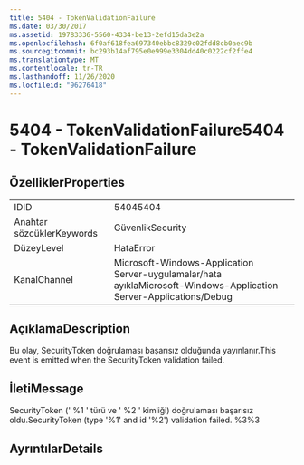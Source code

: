 ```yaml
---
title: 5404 - TokenValidationFailure
ms.date: 03/30/2017
ms.assetid: 19783336-5560-4334-be13-2efd15da3e2a
ms.openlocfilehash: 6f0af618fea697340ebbc8329c02fdd8cb0aec9b
ms.sourcegitcommit: bc293b14af795e0e999e3304dd40c0222cf2ffe4
ms.translationtype: MT
ms.contentlocale: tr-TR
ms.lasthandoff: 11/26/2020
ms.locfileid: "96276418"
---
```

# <a name="5404---tokenvalidationfailure"></a><span data-ttu-id="b97a6-102">5404 - TokenValidationFailure</span><span class="sxs-lookup"><span data-stu-id="b97a6-102">5404 - TokenValidationFailure</span></span>

## <a name="properties"></a><span data-ttu-id="b97a6-103">Özellikler</span><span class="sxs-lookup"><span data-stu-id="b97a6-103">Properties</span></span>  
  
|||  
|-|-|  
|<span data-ttu-id="b97a6-104">ID</span><span class="sxs-lookup"><span data-stu-id="b97a6-104">ID</span></span>|<span data-ttu-id="b97a6-105">5404</span><span class="sxs-lookup"><span data-stu-id="b97a6-105">5404</span></span>|  
|<span data-ttu-id="b97a6-106">Anahtar sözcükler</span><span class="sxs-lookup"><span data-stu-id="b97a6-106">Keywords</span></span>|<span data-ttu-id="b97a6-107">Güvenlik</span><span class="sxs-lookup"><span data-stu-id="b97a6-107">Security</span></span>|  
|<span data-ttu-id="b97a6-108">Düzey</span><span class="sxs-lookup"><span data-stu-id="b97a6-108">Level</span></span>|<span data-ttu-id="b97a6-109">Hata</span><span class="sxs-lookup"><span data-stu-id="b97a6-109">Error</span></span>|  
|<span data-ttu-id="b97a6-110">Kanal</span><span class="sxs-lookup"><span data-stu-id="b97a6-110">Channel</span></span>|<span data-ttu-id="b97a6-111">Microsoft-Windows-Application Server-uygulamalar/hata ayıkla</span><span class="sxs-lookup"><span data-stu-id="b97a6-111">Microsoft-Windows-Application Server-Applications/Debug</span></span>|  
  
## <a name="description"></a><span data-ttu-id="b97a6-112">Açıklama</span><span class="sxs-lookup"><span data-stu-id="b97a6-112">Description</span></span>  

 <span data-ttu-id="b97a6-113">Bu olay, SecurityToken doğrulaması başarısız olduğunda yayınlanır.</span><span class="sxs-lookup"><span data-stu-id="b97a6-113">This event is emitted when the SecurityToken validation failed.</span></span>  
  
## <a name="message"></a><span data-ttu-id="b97a6-114">İleti</span><span class="sxs-lookup"><span data-stu-id="b97a6-114">Message</span></span>  

 <span data-ttu-id="b97a6-115">SecurityToken (' %1 ' türü ve ' %2 ' kimliği) doğrulaması başarısız oldu.</span><span class="sxs-lookup"><span data-stu-id="b97a6-115">SecurityToken (type '%1' and id '%2') validation failed.</span></span> <span data-ttu-id="b97a6-116">%3</span><span class="sxs-lookup"><span data-stu-id="b97a6-116">%3</span></span>  
  
## <a name="details"></a><span data-ttu-id="b97a6-117">Ayrıntılar</span><span class="sxs-lookup"><span data-stu-id="b97a6-117">Details</span></span>
